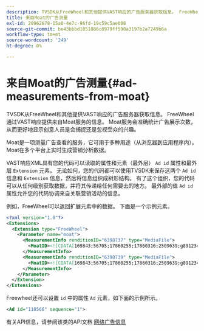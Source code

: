 ```yaml
---
description: TVSDK从FreeWheel和其他提供VAST响应的广告服务器获取信息。 FreeWheel通过VAST响应提供来自Moat服务的信息。 Moat服务会准确统计广告展示次数，从而更好地显示创意人员是会捕捉还是忽视受众的兴趣。
title: 来自Moat的广告测量
exl-id: 20962678-15a0-4e7c-96fd-19c59c5ae008
source-git-commit: be43bbbd1051886c8979ff590a3197b2a7249b6a
workflow-type: tm+mt
source-wordcount: '249'
ht-degree: 0%

---
```


# 来自Moat的广告测量{#ad-measurements-from-moat}

TVSDK从FreeWheel和其他提供VAST响应的广告服务器获取信息。 FreeWheel通过VAST响应提供来自Moat服务的信息。 Moat服务会准确统计广告展示次数，从而更好地显示创意人员是会捕捉还是忽视受众的兴趣。

Moat是一项测量广告查看的服务，它可用于多种用途（从浏览器到应用程序内）。 Moat在多个平台上实时生成营销分析数据。

VAST响应XML具有您的代码可以读取的属性和元素（最外层） `Ad id` 属性和最外层 `Extension` 元素。 无论如何，您的代码都可以使用TVSDK来保存这两个 `Ad id` 信息和 `Extension` 信息，然后将信息组织成树形结构。 有了这个组织，您的代码可以从任何级别获取数据，并将其传递给任何需要去的地方。 最外部的值 `Ad id` 属性允许您的代码协调来自关联营销活动的信息。

例如，FreeWheel可以返回扩展元素中的数据。 下面是一个示例元素。

```xml
<?xml version="1.0"?> 
<Extensions> 
  <Extension type="FreeWheel"> 
    <Parameter name="moat"> 
      <MeasurementInfo renditionID="6398737" type="MediaFile"> 
        <MoatID><![CDATA[169843;56705;17860255;17860316;2509639;g8912342;103311138;g436558;530633]]></MoatID> 
      </MeasurementInfo> 
      <MeasurementInfo renditionID="6398739" type="MediaFile"> 
        <MoatID><![CDATA[169843;56705;17860255;17860316;2509639;g8912342;103311138;g436558;530633]]></MoatID> 
      </MeasurementInfo> 
    </Parameter> 
  </Extension> 
</Extensions> 
```

Freewheel还可以设置 `id` 中的属性 `Ad` 元素，如下面的示例所示。

```xml
<Ad id="118566" sequence="1">
```

有关API信息，请参阅该类的API文档 [网络广告信息](https://help.adobe.com/en_US/primetime/api/psdk/javadoc_2.7/)
